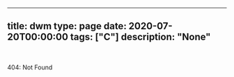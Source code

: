 
---
title: dwm
type: page
date: 2020-07-20T00:00:00
tags: ["C"]
description: "None"
---


<br>

404: Not Found